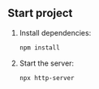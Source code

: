 ## Start project

1. Install dependencies:
    ```bash
    npm install
    ```

2. Start the server:
    ```bash
    npx http-server
    ```
